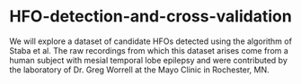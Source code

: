 # HFO-detection-and-cross-validation
We will explore a dataset of candidate HFOs detected using the algorithm of Staba et al. The raw recordings from which this dataset arises come from a human subject with mesial temporal lobe epilepsy and were contributed by the laboratory of Dr. Greg Worrell at the Mayo Clinic in Rochester, MN.
